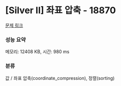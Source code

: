 # [Silver II] 좌표 압축 - 18870 

[문제 링크](https://www.acmicpc.net/problem/18870) 

### 성능 요약

메모리: 12408 KB, 시간: 980 ms

### 분류

값 / 좌표 압축(coordinate_compression), 정렬(sorting)

